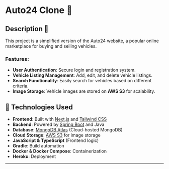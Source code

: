 # Auto24 Clone 🚗

## Description 📜
This project is a simplified version of the Auto24 website, a popular online marketplace for buying and selling vehicles.

### Features:
- **User Authentication**: Secure login and registration system.
- **Vehicle Listing Management**: Add, edit, and delete vehicle listings.
- **Search Functionality**: Easily search for vehicles based on different criteria.
- **Image Storage**: Vehicle images are stored on **AWS S3** for scalability.


## 🚀 Technologies Used

- **Frontend**: Built with [Next.js](https://nextjs.org/) and [Tailwind CSS](https://tailwindcss.com/)
- **Backend**: Powered by [Spring Boot](https://spring.io/projects/spring-boot) and Java
- **Database**: [MongoDB Atlas](https://www.mongodb.com/cloud/atlas) (Cloud-hosted MongoDB)
- **Cloud Storage**: [AWS S3](https://aws.amazon.com/s3/) for image storage
- **JavaScript & TypeScript** (Frontend logic)
- **Gradle**: Build automation
- **Docker & Docker Compose**: Containerization
- **Heroku**: Deployment

---
